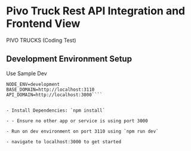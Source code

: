 # Pivo Truck Rest API Integration and Frontend View

PIVO TRUCKS (Coding Test)

## Development Environment Setup

Use Sample Dev
````APP_PORT=3110
NODE_ENV=development
BASE_DOMAIN=http://localhost:3110
API_DOMAIN=http://localhost:3000````


- Install Dependencies: `npm install`

- - Ensure no other app or service is using port 3000

- Run on dev environment on port 3110 using `npm run dev`

- navigate to localhost:3000 to get started
